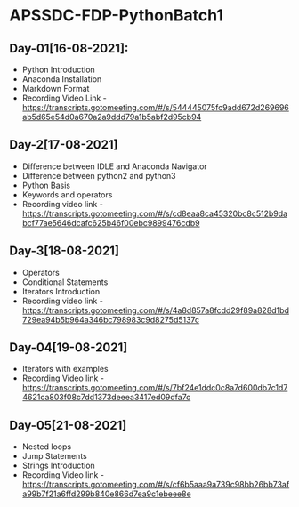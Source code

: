 # APSSDC-FDP-PythonBatch1

## Day-01[16-08-2021]:
- Python Introduction
- Anaconda Installation
- Markdown Format
- Recording Video Link - https://transcripts.gotomeeting.com/#/s/544445075fc9add672d269696ab5d65e54d0a670a2a9ddd79a1b5abf2d95cb94

## Day-2[17-08-2021]
- Difference between IDLE and Anaconda Navigator
- Difference between python2 and python3
- Python Basis
- Keywords and operators
- Recording video link - https://transcripts.gotomeeting.com/#/s/cd8eaa8ca45320bc8c512b9dabcf77ae5646dcafc625b46f00ebc9899476cdb9

## Day-3[18-08-2021]
- Operators
- Conditional Statements
- Iterators Introduction
- Recording video link - https://transcripts.gotomeeting.com/#/s/4a8d857a8fcdd29f89a828d1bd729ea94b5b964a346bc798983c9d8275d5137c

## Day-04[19-08-2021]
- Iterators with examples
- Recording Video link - https://transcripts.gotomeeting.com/#/s/7bf24e1ddc0c8a7d600db7c1d74621ca803f08c7dd1373deeea3417ed09dfa7c

## Day-05[21-08-2021]
- Nested loops
- Jump Statements
- Strings Introduction
- Recording Video link - https://transcripts.gotomeeting.com/#/s/cf6b5aaa9a739c98bb26bb73afa99b7f21a6ffd299b840e866d7ea9c1ebeee8e
